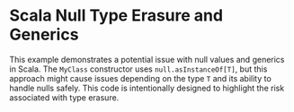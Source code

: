 # Scala Null Type Erasure and Generics

This example demonstrates a potential issue with null values and generics in Scala.  The `MyClass` constructor uses `null.asInstanceOf[T]`, but this approach might cause issues depending on the type `T` and its ability to handle nulls safely. This code is intentionally designed to highlight the risk associated with type erasure.